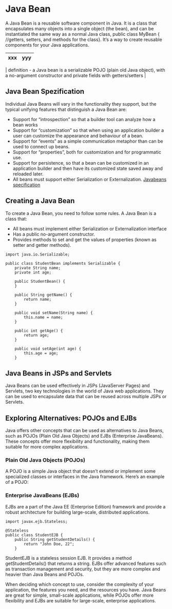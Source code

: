 # Java Bean
A Java Bean is a reusable software component in Java. It is a class that encapsulates many objects into a single object (the bean), and can be instantiated the same way as a normal Java class, public class MyBean { //getters, setters, and methods for the class}. It’s a way to create reusable components for your Java applications.

| xxx | yyy |
| --- | --- |

| definition - a Java bean is a serializable POJO (plain old Java object), with a no-argument constructor and private fields with getters/setters |

## Java Bean Spezification
Individual Java Beans will vary in the functionality they support, but the typical unifying features that distinguish a Java Bean are:
- Support for “introspection” so that a builder tool can analyze how a bean works
- Support for “customization” so that when using an application builder a user can customize the appearance and behaviour of a bean.
- Support for “events” as a simple communication metaphor than can be used to connect up beans.
- Support for “properties”, both for customization and for programmatic use.
- Support for persistence, so that a bean can be customized in an application builder and then have its customized state saved away and reloaded later.
- All beans must support either Serialization or Externalization.
[Javabeans specification](http://java.sun.com/javase/technologies/desktop/javabeans/docs/spec.html)


## Creating a Java Bean
To create a Java Bean, you need to follow some rules. A Java Bean is a class that:

- All beans must implement either Serialization or Externalization interface
- Has a public no-argument constructor.
- Provides methods to set and get the values of properties (known as setter and getter methods).

```
import java.io.Serializable;

public class StudentBean implements Serializable {
    private String name;
    private int age;

    public StudentBean() {
    }

    public String getName() {
        return name;
    }

    public void setName(String name) {
        this.name = name;
    }

    public int getAge() {
        return age;
    }

    public void setAge(int age) {
        this.age = age;
    }
```
## Java Beans in JSPs and Servlets

Java Beans can be used effectively in JSPs (JavaServer Pages) and Servlets, two key technologies in the world of Java web applications. They can be used to encapsulate data that can be reused across multiple JSPs or Servlets.

## Exploring Alternatives: POJOs and EJBs
Java offers other concepts that can be used as alternatives to Java Beans, such as POJOs (Plain Old Java Objects) and EJBs (Enterprise JavaBeans). These concepts offer more flexibility and functionality, making them suitable for more complex applications.

### Plain Old Java Objects (POJOs)
A POJO is a simple Java object that doesn’t extend or implement some specialized classes or interfaces in the Java framework. Here’s an example of a POJO:

### Enterprise JavaBeans (EJBs)
EJBs are a part of the Java EE (Enterprise Edition) framework and provide a robust architecture for building large-scale, distributed applications.
```
import javax.ejb.Stateless;

@Stateless
public class StudentEJB {
    public String getStudentDetails() {
        return "John Doe, 22";
    }
```
StudentEJB is a stateless session EJB. It provides a method getStudentDetails() that returns a string. EJBs offer advanced features such as transaction management and security, but they are more complex and heavier than Java Beans and POJOs.

When deciding which concept to use, consider the complexity of your application, the features you need, and the resources you have. Java Beans are great for simple, small-scale applications, while POJOs offer more flexibility and EJBs are suitable for large-scale, enterprise applications.

